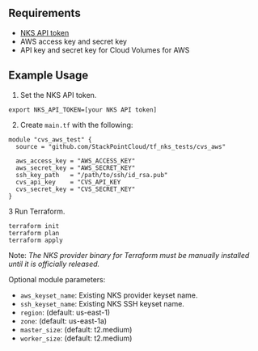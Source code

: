 ## Requirements

* [NKS API token](https://stackpoint.io/user/profile)
* AWS access key and secret key
* API key and secret key for Cloud Volumes for AWS

## Example Usage

1. Set the NKS API token. 

```
export NKS_API_TOKEN=[your NKS API token]
```

2. Create `main.tf` with the following:

```
module "cvs_aws_test" {
  source = "github.com/StackPointCloud/tf_nks_tests/cvs_aws"

  aws_access_key = "AWS_ACCESS_KEY"
  aws_secret_key = "AWS_SECRET_KEY"
  ssh_key_path   = "/path/to/ssh/id_rsa.pub"
  cvs_api_key    = "CVS_API_KEY
  cvs_secret_key = "CVS_SECRET_KEY"
}
```

3 Run Terraform.


```
terraform init
terraform plan
terraform apply
```

Note: _The NKS provider binary for Terraform must be manually installed until it is officially released._

Optional module parameters:

* `aws_keyset_name`: Existing NKS provider keyset name.
* `ssh_keyset_name`: Existing NKS SSH keyset name.
* `region`: (default: us-east-1)
* `zone`: (default: us-east-1a)
* `master_size`: (default: t2.medium)
* `worker_size`: (default: t2.medium)
